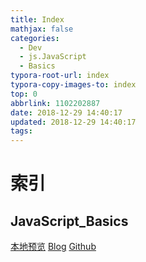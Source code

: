 ```yaml
---
title: Index
mathjax: false
categories:
  - Dev
  - js.JavaScript
  - Basics
typora-root-url: index
typora-copy-images-to: index
top: 0
abbrlink: 1102202887
date: 2018-12-29 14:40:17
updated: 2018-12-29 14:40:17
tags:
---
```



# 索引 

## JavaScript_Basics 
[本地预览](JavaScript_Basics.md)    [Blog](http://blog.kuma8866.top/posts/912179596/)     [Github](https://github.com/KumaDocCenter/js.JavaScript/blob/master/doc/md/Basics/JavaScript_Basics.md)

 

